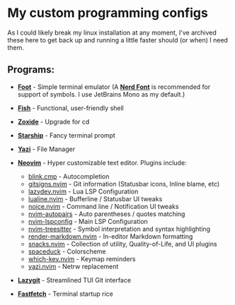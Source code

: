 # My custom programming configs
As I could likely break my linux installation at any moment, I've archived these here to get back up and running a little faster should (or when) I need them.

## Programs:
- [**Foot**](https://codeberg.org/dnkl/foot) - Simple terminal emulator (A [**Nerd Font**](https://www.nerdfonts.com/) is recommended for support of symbols. I use JetBrains Mono as my default.)

- [**Fish**](https://fishshell.com/) - Functional, user-friendly shell

- [**Zoxide**](https://github.com/ajeetdsouza/zoxide) - Upgrade for cd

- [**Starship**](https://starship.rs/) - Fancy terminal prompt

- [**Yazi**](https://github.com/sxyazi/yazi) - File Manager

- [**Neovim**](https://neovim.io/) - Hyper customizable text editor. Plugins include:
    - [blink.cmp](https://github.com/saghen/blink.cmp) - Autocompletion
    - [gitsigns.nvim](https://github.com/lewis6991/gitsigns.nvim) - Git information (Statusbar icons, Inline blame, etc)
    - [lazydev.nvim](https://github.com/folke/lazydev.nvim) - Lua LSP Configuration
    - [lualine.nvim](https://github.com/nvim-lualine/lualine.nvim) - Bufferline / Statusbar UI tweaks
    - [noice.nvim](https://github.com/folke/noice.nvim) - Command line / Notification UI tweaks
    - [nvim-autopairs](https://github.com/windwp/nvim-autopairs) - Auto parentheses / quotes matching
    - [nvim-lspconfig](https://github.com/neovim/nvim-lspconfig) - Main LSP Configuration
    - [nvim-treesitter](https://github.com/nvim-treesitter/nvim-treesitter) - Symbol interpretation and syntax highlighting
    - [render-markdown.nvim](https://github.com/MeanderingProgrammer/render-markdown.nvim) - In-editor Markdown formatting
    - [snacks.nvim](https://github.com/folke/snacks.nvim) - Collection of utility, Quality-of-Life, and UI plugins
    - [spaceduck](https://github.com/pineapplegiant/spaceduck) - Colorscheme
    - [which-key.nvim](https://github.com/folke/which-key.nvim) - Keymap reminders
    - [yazi.nvim](https://github.com/mikavilpas/yazi.nvim) - Netrw replacement

- [**Lazygit**](https://github.com/jesseduffield/lazygit) - Streamlined TUI Git interface

- [**Fastfetch**](https://github.com/fastfetch-cli/fastfetch) - Terminal startup rice
